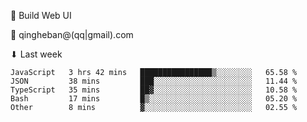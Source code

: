 🧙 Build Web UI

📧 qingheban@(qq|gmail).com

⬇ Last week

<!--START_SECTION:waka-->

```text
JavaScript   3 hrs 42 mins   ████████████████▒░░░░░░░░   65.58 %
JSON         38 mins         ███░░░░░░░░░░░░░░░░░░░░░░   11.44 %
TypeScript   35 mins         ██▓░░░░░░░░░░░░░░░░░░░░░░   10.58 %
Bash         17 mins         █▒░░░░░░░░░░░░░░░░░░░░░░░   05.20 %
Other        8 mins          ▓░░░░░░░░░░░░░░░░░░░░░░░░   02.55 %
```

<!--END_SECTION:waka-->

<!--
**banqinghe/banqinghe** is a ✨ _special_ ✨ repository because its `README.md` (this file) appears on your GitHub profile.

Here are some ideas to get you started:

- 🔭 I’m currently working on ...
- 🌱 I’m currently learning ...
- 👯 I’m looking to collaborate on ...
- 🤔 I’m looking for help with ...
- 💬 Ask me about ...
- 📫 How to reach me: ...
- 😄 Pronouns: ...
- ⚡ Fun fact: ...
-->
